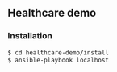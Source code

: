 ## Healthcare demo

### Installation

``` bash
$ cd healthcare-demo/install
$ ansible-playbook localhost
```